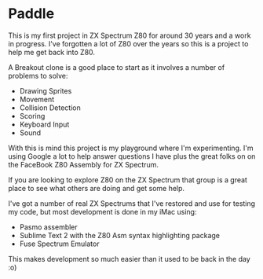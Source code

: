 # Paddle

This is my first project in ZX Spectrum Z80 for around 30 years and a work in progress. I've forgotten a lot of Z80 over the years so this is a project to help me get back into Z80.

A Breakout clone is a good place to start as it involves a number of problems to solve:
* Drawing Sprites
* Movement
* Collision Detection
* Scoring
* Keyboard Input
* Sound

With this is mind this project is my playground where I'm experimenting. I'm using Google a lot to help answer questions I have plus the great folks on on the FaceBook Z80 Assembly for ZX Spectrum.

If you are looking to explore Z80 on the ZX Spectrum that group is a great place to see what others are doing and get some help.

I've got a number of real ZX Spectrums that I've restored and use for testing my code, but most development is done in my iMac using:

* Pasmo assembler
* Sublime Text 2 with the Z80 Asm syntax highlighting package
* Fuse Spectrum Emulator

This makes development so much easier than it used to be back in the day :o)
